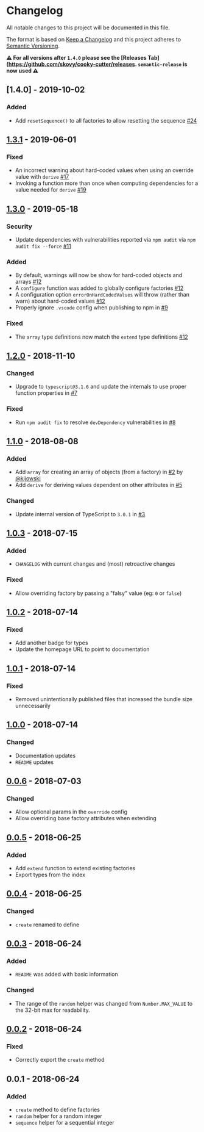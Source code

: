 # Changelog

All notable changes to this project will be documented in this file.

The format is based on [Keep a Changelog](http://keepachangelog.com/en/1.0.0/)
and this project adheres to [Semantic Versioning](http://semver.org/spec/v2.0.0.html).

**⚠️ For all versions after `1.4.0` please see the [Releases Tab](https://github.com/skovy/cooky-cutter/releases. `semantic-release` is now used ⚠️**

## [1.4.0] - 2019-10-02

### Added

- Add `resetSequence()` to all factories to allow resetting the sequence [#24](https://github.com/skovy/cooky-cutter/pull/24)

## [1.3.1] - 2019-06-01

### Fixed

- An incorrect warning about hard-coded values when using an override value with `derive` [#17](https://github.com/skovy/cooky-cutter/pull/17)
- Invoking a function more than once when computing dependencies for a value needed for `derive` [#19](https://github.com/skovy/cooky-cutter/pull/19)

## [1.3.0] - 2019-05-18

### Security

- Update dependencies with vulnerabilities reported via `npm audit` via `npm audit fix --force` [#11](https://github.com/skovy/cooky-cutter/pull/11)

### Added

- By default, warnings will now be show for hard-coded objects and arrays [#12](https://github.com/skovy/cooky-cutter/pull/12)
- A `configure` function was added to globally configure factories [#12](https://github.com/skovy/cooky-cutter/pull/12)
- A configuration option `errorOnHardCodedValues` will throw (rather than warn) about hard-coded values [#12](https://github.com/skovy/cooky-cutter/pull/12)
- Properly ignore `.vscode` config when publishing to npm in [#9](https://github.com/skovy/cooky-cutter/pull/9)

### Fixed

- The `array` type definitions now match the `extend` type definitions [#12](https://github.com/skovy/cooky-cutter/pull/12)

## [1.2.0] - 2018-11-10

### Changed

- Upgrade to `typescript@3.1.6` and update the internals to use proper function
  properties in [#7](https://github.com/skovy/cooky-cutter/pull/7)

### Fixed

- Run `npm audit fix` to resolve `devDependency` vulnerabilities in [#8](https://github.com/skovy/cooky-cutter/pull/8)

## [1.1.0] - 2018-08-08

### Added

- Add `array` for creating an array of objects (from a factory) in [#2](https://github.com/skovy/cooky-cutter/pull/2) by [@kijowski](https://github.com/kijowski)
- Add `derive` for deriving values dependent on other attributes in [#5](https://github.com/skovy/cooky-cutter/pull/5)

### Changed

- Update internal version of TypeScript to `3.0.1` in [#3](https://github.com/skovy/cooky-cutter/pull/3)

## [1.0.3] - 2018-07-15

### Added

- `CHANGELOG` with current changes and (most) retroactive changes

### Fixed

- Allow overriding factory by passing a "falsy" value (eg: `0` or `false`)

## [1.0.2] - 2018-07-14

### Fixed

- Add another badge for types
- Update the homepage URL to point to documentation

## [1.0.1] - 2018-07-14

### Fixed

- Removed unintentionally published files that increased the bundle size unnecessarily

## [1.0.0] - 2018-07-14

### Changed

- Documentation updates
- `README` updates

## [0.0.6] - 2018-07-03

### Changed

- Allow optional params in the `override` config
- Allow overriding base factory attributes when extending

## [0.0.5] - 2018-06-25

### Added

- Add `extend` function to extend existing factories
- Export types from the index

## [0.0.4] - 2018-06-25

### Changed

- `create` renamed to define

## [0.0.3] - 2018-06-24

### Added

- `README` was added with basic information

### Changed

- The range of the `random` helper was changed from `Number.MAX_VALUE` to the
  32-bit max for readability.

## [0.0.2] - 2018-06-24

### Fixed

- Correctly export the `create` method

## 0.0.1 - 2018-06-24

### Added

- `create` method to define factories
- `random` helper for a random integer
- `sequence` helper for a sequential integer

[unreleased]: https://github.com/skovy/cooky-cutter/compare/v1.3.1...HEAD
[1.3.1]: https://github.com/skovy/cooky-cutter/compare/v1.3.0...v1.3.1
[1.3.0]: https://github.com/skovy/cooky-cutter/compare/v1.2.0...v1.3.0
[1.2.0]: https://github.com/skovy/cooky-cutter/compare/v1.1.0...v1.2.0
[1.1.0]: https://github.com/skovy/cooky-cutter/compare/v1.0.3...v1.1.0
[1.0.3]: https://github.com/skovy/cooky-cutter/compare/v1.0.2...v1.0.3
[1.0.2]: https://github.com/skovy/cooky-cutter/compare/v1.0.1...v1.0.2
[1.0.1]: https://github.com/skovy/cooky-cutter/compare/v1.0.0...v1.0.1
[1.0.0]: https://github.com/skovy/cooky-cutter/compare/v0.3.0...v1.0.0
[0.0.6]: https://github.com/skovy/cooky-cutter/compare/v0.0.5...v0.0.6
[0.0.5]: https://github.com/skovy/cooky-cutter/compare/v0.0.4...v0.0.5
[0.0.4]: https://github.com/skovy/cooky-cutter/compare/v0.0.3...v0.0.4
[0.0.3]: https://github.com/skovy/cooky-cutter/compare/v0.0.2...v0.0.3
[0.0.2]: https://github.com/skovy/cooky-cutter/compare/v0.0.1...v0.0.2
